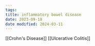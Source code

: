 ```yaml
---
tags: 
title: inflammatory bowel disease
date: 2023-09-18
date modified: 2024-03-11
---
```

[[Crohn's Disease]]
[[Ulcerative Colitis]]
